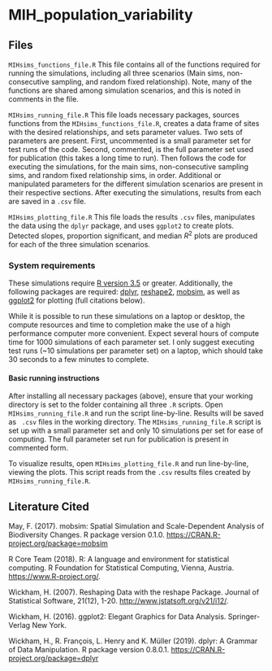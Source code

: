 # MIH_population_variability


## Files

`MIHsims_functions_file.R`
This file contains all of the functions required for running the simulations, including all three scenarios (Main sims, non-consecutive sampling, and random fixed relationship). Note, many of the functions are shared among simulation scenarios, and this is noted in comments in the file.


`MIHsims_running_file.R` 
This file loads necessary packages, sources functions from the `MIHsims_functions_file.R`, creates a data frame of sites with the desired relationships, and sets parameter values. Two sets of parameters are present. First, uncommented is a small parameter set for test runs of the code. Second, commented, is the full parameter set used for publication (this takes a long time to run). Then follows the code for executing the simulations, for the main sims, non-consecutive sampling sims, and random fixed relationship sims, in order. Additional or manipulated parameters for the different simulation scenarios are present in their respective sections. After executing the simulations, results from each are saved in a `.csv` file.


`MIHsims_plotting_file.R`
This file loads the results `.csv` files, manipulates the data using the `dplyr` package, and uses `ggplot2` to create plots. Detected slopes, proportion significant, and median $R^2$ plots are produced for each of the three simulation scenarios.


### System requirements

These simulations require [R version 3.5](https://www.R-project.org/) or greater. Additionally, the following packages are required: [dplyr](https://CRAN.R-project.org/package=dplyr), [reshape2](http://www.jstatsoft.org/v21/i12/), [mobsim](https://CRAN.R-project.org/package=mobsim), as well as [ggplot2](https://ggplot2.tidyverse.org) for plotting (full citations below).

While it is possible to run these simulations on a laptop or desktop, the compute resources and time to completion make the use of a high performance computer more convenient. Expect several hours of compute time for 1000 simulations of each parameter set. I only suggest executing test runs (~10 simulations per parameter set) on a laptop, which should take 30 seconds to a few minutes to complete.

#### Basic running instructions
After installing all necessary packages (above), ensure that your working directory is set to the folder containing all three `.R` scripts. Open `MIHsims_running_file.R` and run the script line-by-line. Results will be saved as ` .csv` files in the working directory. The `MIHsims_running_file.R` script is set up with a small parameter set and only 10 simulations per set for ease of computing. The full parameter set run for publication is present in commented form. 

To visualize results, open `MIHsims_plotting_file.R` and run line-by-line, viewing the plots. This script reads from the `.csv` results files created by `MIHsims_running_file.R`. 


## Literature Cited
May, F. (2017). mobsim: Spatial Simulation and Scale-Dependent Analysis of Biodiversity Changes. R package version 0.1.0. https://CRAN.R-project.org/package=mobsim

R Core Team (2018). R: A language and environment for statistical computing. R Foundation for Statistical Computing, Vienna, Austria. https://www.R-project.org/.

Wickham, H. (2007). Reshaping Data with the reshape Package. Journal of Statistical Software, 21(12), 1-20. http://www.jstatsoft.org/v21/i12/.

Wickham, H. (2016). ggplot2: Elegant Graphics for Data Analysis. Springer-Verlag New York.

Wickham, H., R. François, L. Henry and K. Müller (2019). dplyr: A Grammar of Data Manipulation. R package version 0.8.0.1. https://CRAN.R-project.org/package=dplyr

